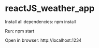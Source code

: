 # reactJS_weather_app

Install all dependencies:
npm install

Run:
npm start

Open in browser:
http://localhost:1234
